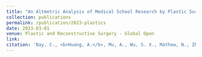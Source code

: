 ```yaml
---
title: "An Altmetric Analysis of Medical School Research by Plastic Surgery Residents."
collection: publications
permalink: /publication/2023-plastics
date: 2023-03-01
venue: Plastic and Reconstructive Surgery - Global Open
link: 
citation: 'Bay, C., <b>Huang, A.</b>, Mu, A., Wu, S. X., Mathew, N., Zhao, M., Maricevich, R. S. (2023). An Altmetric Analysis of Medical School Research by Plastic Surgery Residents. <i>Plast Reconstr Surg Glob Open.</i> (accepted)'
---
```

